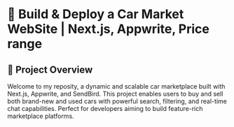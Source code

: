 <h1>🌟 Build & Deploy a Car Market WebSite | Next.js, Appwrite, Price range </h1>


<h2>📌 Project Overview</h2>
Welcome to my reposity, a dynamic and scalable car marketplace built with Next.js, Appwrite, and SendBird. This project enables users to buy and sell both brand-new and used cars with powerful search, filtering, and real-time chat capabilities. Perfect for developers aiming to build feature-rich marketplace platforms.

